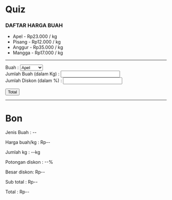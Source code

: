 # Quiz
<!DOCTYPE html>
<html>
<head>
	<link rel="stylesheet" type="text/css" href="quiz.css">
</head>
<body>
	<h3>DAFTAR HARGA BUAH</h3>
	<ul>
		<li>Apel - Rp23.000 <span>/ kg </span></li>
		<li>Pisang - Rp12.000 <span>/ kg</span></li>
		<li>Anggur - Rp35.000 <span>/ kg</span></li>
		<li>Mangga - Rp17.000 <span>/ kg</span></li>
	</ul>
	<hr>
	Buah : 
	<select id="list">
		<option value="Apel">Apel</option>
		<option value="Pisang">Pisang</option>
		<option value="Anggur">Anggur</option>
		<option value="Mangga">Mangga</option>
	</select>
	<form>
		Jumlah Buah (dalam Kg) : <input type="number" id="kg" class="kg"><br>
		Jumlah Diskon (dalam %) : <input type="number" id="diskon" class="diskon"><br>
	</form>
	<button onclick="total()">
 		Total
	</button>
	<hr>
	<h1>Bon</h1>
	<p>Jenis Buah : <span id="jenis">--</span></p>
	<p>Harga buah/kg : Rp<span id="price">--</span></p>
	<p>Jumlah kg : <span id="jumlah">--</span>kg</p>
	<p>Potongan diskon : <span id="potongan">--</span>%</p>
	<p>Besar diskon: Rp<span id="result">--</span></p>
	<p>Sub total : Rp<span id="bayar">--</span></p>
	<p>Total : Rp<span id="jumlahBayar">--</span></p>
	<script src="quiz.js"></script>
</body>
</html>
